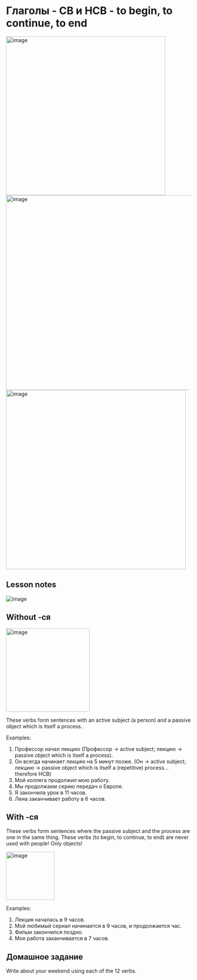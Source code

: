 # Глаголы - СВ и НСВ - to begin, to continue, to end

<img width="434" alt="image" src="https://github.com/Blargian/ruski-b1/assets/41984034/109d4201-553e-4b8a-8c5d-fec199246024">
<img width="532" alt="image" src="https://github.com/Blargian/ruski-b1/assets/41984034/8b7f359f-c029-4983-94a7-917478bbaa20">
<img width="490" alt="image" src="https://github.com/Blargian/ruski-b1/assets/41984034/afaa23a3-9a51-4fd9-b833-0a35c9374ae9">

## Lesson notes 

![image](https://github.com/Blargian/ruski-b1/assets/41984034/6730b99a-7442-467a-8ddc-3dad908825fe)

## Without -ся

<img width="228" alt="image" src="https://github.com/Blargian/ruski-b1/assets/41984034/16429003-bf03-4b5d-a2c7-0ab8f0d42851">

These verbs form sentences with an active subject (a person) and a passive object which is itself a process.

Examples: 
1. Профессор начал лекцию (Профессор → active subject; лекцию → passive object which is itself a process).
2. Он всегда начинает лекцию на 5 минут позже. (Он → active subject; лекцию → passive object which is itself a (repetitive) process... therefore НСВ)
3. Мой коллега продолжил мою работу.
4. Мы продолжаем серию передач о Европе.
5. Я закончила урок в 11 часов.
6. Лена заканчивает работу в 6 часов. 
   
## With -ся

These verbs form sentences where the passive subject and the process are one in the same thing. These verbs (to begin, to continue, to end) are never used with people! Only objects! 

<img width="132" alt="image" src="https://github.com/Blargian/ruski-b1/assets/41984034/d31a81b6-e909-4ea6-8715-040ae9d74e55">

Examples:
1. Лекция началась в 9 часов.
2. Мой любимый сериал начинается в 9 часов, и продолжается час.
3. Фильм закончился поздно.
4. Моя работа заканчивается в 7 часов.

## Домашное задание 

Write about your weekend using each of the 12 verbs. 


